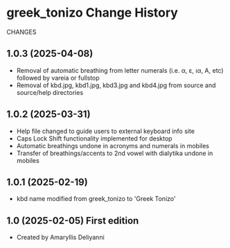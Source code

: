 greek_tonizo Change History
====================

CHANGES

1.0.3 (2025-04-08)
------------------
* Removal of automatic breathing from letter numerals (i.e. α, ε, ια, Α, etc) followed by vareia or fullstop
* Removal of kbd.jpg, kbd1.jpg, kbd3.jpg and kbd4.jpg from source and source/help directories 

1.0.2 (2025-03-31)
------------------
* Help file changed to guide users to external keyboard info site
* Caps Lock Shift functionality implemented for desktop
* Automatic breathings undone in acronyms and numerals in mobiles
* Transfer of breathings/accents to 2nd vowel with dialytika undone in mobiles

1.0.1 (2025-02-19)
------------------
* kbd name modified from greek_tonizo to 'Greek Tonizo'

1.0 (2025-02-05) First edition 
-----------------
* Created by Amaryllis Deliyanni


